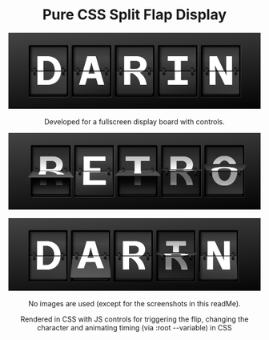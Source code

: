 <h1 align="center" style="border-bottom:none;"> Pure CSS Split Flap Display </h1> 
<p align="center">
  <img src="images/read-me-images/splitFlap.png">
</p>
<p align="center">
  Developed for a fullscreen display board with controls.
</p>

<p align="center">
  <img src="images/read-me-images/splitFlap-turning-a.png">
</p>

<p align="center">
  <img src="images/read-me-images/splitFlap-turning-b.png">
</p>

<p align="center">
No images are used (except for the screenshots in this readMe). 
</p>
<p align="center">
Rendered in CSS with JS controls for triggering the flip, changing the character and animating timing (via :root --variable) in CSS
</p>